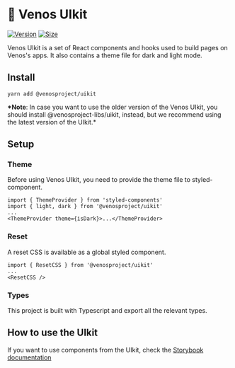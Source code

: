 # 🥞 Venos UIkit

[![Version](https://img.shields.io/npm/v/@venosproject/uikit)](https://www.npmjs.com/package/@venosproject/uikit) [![Size](https://img.shields.io/bundlephobia/min/@venosproject/uikit)](https://www.npmjs.com/package/@venosproject/uikit)

Venos UIkit is a set of React components and hooks used to build pages on Venos's apps. It also contains a theme file for dark and light mode.

## Install

`yarn add @venosproject/uikit`

**\*Note**: In case you want to use the older version of the Venos UIkit, you should install @venosproject-libs/uikit, instead, but we recommend using the latest version of the UIkit.\*

## Setup

### Theme

Before using Venos UIkit, you need to provide the theme file to styled-component.

```
import { ThemeProvider } from 'styled-components'
import { light, dark } from '@venosproject/uikit'
...
<ThemeProvider theme={isDark}>...</ThemeProvider>
```

### Reset

A reset CSS is available as a global styled component.

```
import { ResetCSS } from '@venosproject/uikit'
...
<ResetCSS />
```

### Types

This project is built with Typescript and export all the relevant types.

## How to use the UIkit

If you want to use components from the UIkit, check the [Storybook documentation](https://venosproject.github.io/Venos-uikit/)
